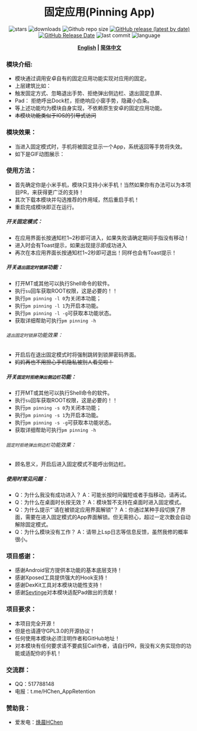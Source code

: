 <div align="center">
<h1>固定应用(Pinning App)</h1>

![stars](https://img.shields.io/github/stars/HChenX/PinningApp?style=flat)
![downloads](https://img.shields.io/github/downloads/Xposed-Modules-Repo/com.hchen.pinningapp/total)
![Github repo size](https://img.shields.io/github/repo-size/HChenX/PinningApp)
[![GitHub release (latest by date)](https://img.shields.io/github/v/release/Xposed-Modules-Repo/com.hchen.pinningapp)](https://github.com/Xposed-Modules-Repo/com.hchen.pinningapp/releases)
[![GitHub Release Date](https://img.shields.io/github/release-date/Xposed-Modules-Repo/com.hchen.pinningapp)](https://github.com/Xposed-Modules-Repo/com.hchen.pinningapp/releases)
![last commit](https://img.shields.io/github/last-commit/HChenX/PinningApp?style=flat)
![language](https://img.shields.io/badge/language-java-purple)

<p><b><a href="README-en.md">English</a> | <a href="README.md">简体中文</a></b></p>
</div>

### 模块介绍:

- 模块通过调用安卓自有的固定应用功能实现对应用的固定。
- 上层建筑比如：
- 触发固定方式、忽略退出手势、拒绝弹出侧边栏、退出固定息屏、
- Pad： 拒绝呼出Dock栏，拒绝响应小窗手势，隐藏小白条。
- 等上述功能均为模块自身实现，不依赖原生安卓的固定应用功能。
- ~~本模块功能类似于IOS的引导式访问~~

### 模块效果：

- 当进入固定模式时，手机将被固定显示一个App，系统返回等手势将失效。
- 如下是GIF动图展示：

### 使用方法：

- 首先确定你是小米手机，模块只支持小米手机！当然如果你有办法可以为本项目PR，来获得更广泛的支持！
- 其次下载本模块并勾选推荐的作用域，然后重启手机！
- 重启完成模块即正在运行。

##### 开关固定模式：

- 在应用界面长按通知栏1~2秒即可进入，如果失败请确定期间手指没有移动！
- 进入时会有Toast提示，如果出现提示即成功进入
- 再次在本应用界面长按通知栏1~2秒即可退出！同样也会有Toast提示！

##### 开关`退出固定时锁屏`功能：

- 打开MT或其他可以执行Shell命令的软件。
- 执行`su`回车获取ROOT权限，这是必要的！！
- 执行`pm pinning -l 0`为关闭本功能；
- 执行`pm pinning -l 1`为开启本功能。
- 执行`pm pinning -l -g`可获取本功能状态。
- 获取详细帮助可执行`pm pinning -h`

###### `退出固定时锁屏`功能效果：

- 开启后在退出固定模式时将强制跳转到锁屏密码界面。
- ~~妈妈再也不用担心手机隐私被别人看见啦！~~

##### 开关`固定时拒绝弹出侧边栏`功能：

- 打开MT或其他可以执行Shell命令的软件。
- 执行`su`回车获取ROOT权限，这是必要的！！
- 执行`pm pinning -s 0`为关闭本功能；
- 执行`pm pinning -s 1`为开启本功能。
- 执行`pm pinning -s -g`可获取本功能状态。
- 获取详细帮助可执行`pm pinning -h`

###### `固定时拒绝弹出侧边栏`功能效果：

- 顾名思义，开启后进入固定模式不能呼出侧边栏。

##### 使用时常见问题：

- Q：为什么我没有成功进入？ A：可能长按时间偏短或者手指移动，请再试。
- Q：为什么在桌面时长按无效？ A：模块暂不支持在桌面时进入固定模式。
- Q：为什么提示“`请在被锁定应用界面解锁”？ A：你通过某种手段切换了界面，需要在进入固定模式的App界面解锁。但无需担心，超过一定次数会自动解除固定模式。
- Q：为什么模块没有工作？ A：请带上Lsp日志等信息反馈，虽然我修的概率很小。

### 项目感谢：

- 感谢Android官方提供本功能的基本底层支持！
- 感谢Xposed工具提供强大的Hook支持！
- 感谢DexKit工具对本模块功能性支持！
- 感谢[Sevtinge](https://github.com/Sevtinge)对本模块适配Pad做出的贡献！

### 项目要求：

- 本项目完全开源！
- 但是也请遵守GPL3.0的开源协议！
- 任何使用本模块必须注明作者和GitHub地址！
- 对本模块有任何要求请不要疯狂Call作者，请自行PR，我没有义务实现你的功能或适配你的手机！

### 交流群：

- QQ：517788148
- 电报：t.me/HChen_AppRetention

### 赞助我：

- 爱发电：[焕晨HChen](https://afdian.net/a/HChen)

